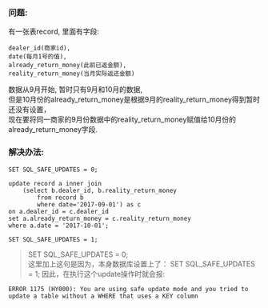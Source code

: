 ### 问题:
有一张表record, 里面有字段:  
```
dealer_id(商家id),   
date(每月1号的值),  
already_return_money(此前已返金额),   
reality_return_money(当月实际返还金额)  
```
数据从9月开始, 暂时只有9月和10月的数据,  
但是10月份的already_return_money是根据9月的reality_return_money得到暂时还没有设置，  
现在要将同一商家的9月份数据中的reality_return_money赋值给10月份的already_return_money字段.

### 解决办法:
```
SET SQL_SAFE_UPDATES = 0;

update record a inner join 
    (select b.dealer_id, b.reality_return_money 
        from record b 
        where date='2017-09-01') as c 
on a.dealer_id = c.dealer_id 
set a.already_return_money = c.reality_return_money 
where a.date = '2017-10-01';

SET SQL_SAFE_UPDATES = 1;
```
> SET SQL_SAFE_UPDATES = 0;  
这里加上这句是因为，本身数据库设置上了：
SET SQL_SAFE_UPDATES = 1;
因此，在执行这个update操作时就会报:
```
ERROR 1175 (HY000): You are using safe update mode and you tried to update a table without a WHERE that uses a KEY column
```
